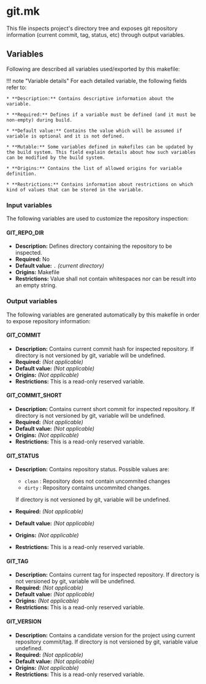 # git.mk

This file inspects project's directory tree and exposes git repository information (current commit, tag, status, etc) through output variables.

## Variables

Following are described all variables used/exported by this makefile:

!!! note "Variable details"
    For each detailed variable, the following fields refer to:

    * **Description:** Contains descriptive information about the variable.

    * **Required:** Defines if a variable must be defined (and it must be non-empty) during build.

    * **Default value:** Contains the value which will be assumed if variable is optional and it is not defined.

    * **Mutable:** Some variables defined in makefiles can be updated by the build system. This field explain details about how such variables can be modified by the build system.

    * **Origins:** Contains the list of allowed origins for variable definition.

    * **Restrictions:** Contains information about restrictions on which kind of values that can be stored in the variable.

### Input variables

The following variables are used to customize the repository inspection:

#### GIT_REPO_DIR

* **Description:** Defines directory containing the repository to be inspected.
* **Required:** No
* **Default value:** `.` _(current directory)_
* **Origins:** Makefile
* **Restrictions:** Value shall not contain whitespaces nor can be result into an empty string.

### Output variables

The following variables are generated automatically by this makefile in order to expose repository information:

#### GIT_COMMIT

* **Description:** Contains current commit hash for inspected repository. If directory is not versioned by git, variable will be undefined.
* **Required:** _(Not applicable)_
* **Default value:** _(Not applicable)_
* **Origins:** _(Not applicable)_
* **Restrictions:** This is a read-only reserved variable.

#### GIT_COMMIT_SHORT

* **Description:** Contains current short commit for inspected repository. If directory is not versioned by git, variable will be undefined.
* **Required:** _(Not applicable)_
* **Default value:** _(Not applicable)_
* **Origins:** _(Not applicable)_
* **Restrictions:** This is a read-only reserved variable.

#### GIT_STATUS

* **Description:** Contains repository status. Possible values are:

    * `clean` : Repository does not contain uncommited changes
    * `dirty` : Repository contains uncommited changes.

  If directory is not versioned by git, variable will be undefined.

* **Required:** _(Not applicable)_
* **Default value:** _(Not applicable)_
* **Origins:** _(Not applicable)_
* **Restrictions:** This is a read-only reserved variable.

#### GIT_TAG

* **Description:** Contains current tag for inspected repository. If directory is not versioned by git, variable will be undefined.
* **Required:** _(Not applicable)_
* **Default value:** _(Not applicable)_
* **Origins:** _(Not applicable)_
* **Restrictions:** This is a read-only reserved variable.

#### GIT_VERSION

* **Description:** Contains a candidate version for the project using current repository commit/tag. If directory is not versioned by git, variable value undefined.
* **Required:** _(Not applicable)_
* **Default value:** _(Not applicable)_
* **Origins:** _(Not applicable)_
* **Restrictions:** This is a read-only reserved variable.
